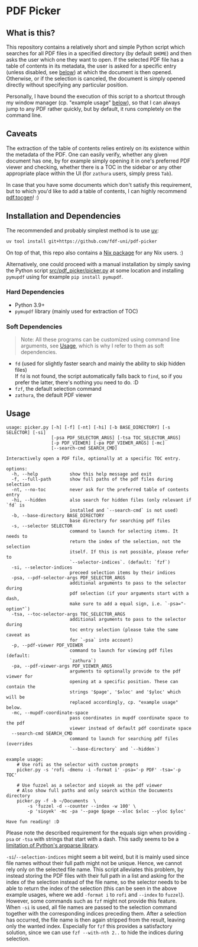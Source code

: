 # PDF Picker

## What is this?
This repository contains a relatively short and simple Python script which searches for all PDF files in a specified directory (by default `$HOME`) and then asks the user which one they want to open.
If the selected PDF file has a table of contents in its metadata, the user is asked for a specific entry (unless disabled, see [below](#Usage)) at which the document is then opened.
Otherwise, or if the selection is canceled, the document is simply opened directly without specifying any particular position.

Personally, I have bound the execution of this script to a shortcut through my window manager (cp. "example usage" [below](#Usage)), so that I can always jump to any PDF rather quickly, but by default, it runs completely on the command line.

## Caveats
The extraction of the table of contents relies entirely on its existence within the metadata of the PDF.
One can easily verify, whether any given document has one, by for example simply opening it in one's preferred PDF viewer and checking, whether there is a TOC in the sidebar or any other appropriate place within the UI (for `zathura` users, simply press `Tab`).

In case that you have some documents which don't satisfy this requirement, but to which you'd like to add a table of contents, I can highly recommend [pdf.tocgen](https://github.com/Krasjet/pdf.tocgen)! :)

## Installation and Dependencies

The recommended and probably simplest method is to use [uv](https://docs.astral.sh/uv/):
```sh
uv tool install git+https://github.com/fdf-uni/pdf-picker
```

On top of that, this repo also contains a [Nix package](https://github.com/fdf-uni/pdf-picker/blob/main/default.nix) for any Nix users. :)

Alternatively, one could proceed with a manual installation by simply saving the Python script [src/pdf_picker/picker.py](https://github.com/fdf-uni/pdf-picker/blob/main/src/pdf_picker/picker.py) at some location and installing `pymupdf` using for example `pip install pymupdf`.

### Hard Dependencies
- Python 3.9+
- `pymupdf` library (mainly used for extraction of TOC)

### Soft Dependencies

> Note: All these programs can be customized using command line arguments, see [Usage](#Usage), which is why I refer to them as soft dependencies.

- `fd` (used for slightly faster search and mainly the ability to skip hidden files)  
    If `fd` is not found, the script automatically falls back to `find`, so if you prefer the latter, there's nothing you need to do. :D
- `fzf`, the default selection command
- `zathura`, the default PDF viewer

## Usage

```
usage: picker.py [-h] [-f] [-nt] [-hi] [-b BASE_DIRECTORY] [-s SELECTOR] [-si]
                 [-psa PDF_SELECTOR_ARGS] [-tsa TOC_SELECTOR_ARGS]
                 [-p PDF_VIEWER] [-pa PDF_VIEWER_ARGS] [-mc]
                 [--search-cmd SEARCH_CMD]

Interactively open a PDF file, optionally at a specific TOC entry.

options:
  -h, --help            show this help message and exit
  -f, --full-path       show full paths of the pdf files during selection
  -nt, --no-toc         never ask for the preferred table of contents entry
  -hi, --hidden         also search for hidden files (only relevant if `fd` is
                        installed and `--search-cmd` is not used)
  -b, --base-directory BASE_DIRECTORY
                        base directory for searching pdf files
  -s, --selector SELECTOR
                        command to launch for selecting items. It needs to
                        return the index of the selection, not the selection
                        itself. If this is not possible, please refer to
                        `--selector-indices`. (default: `fzf`)
  -si, --selector-indices
                        preceed selection items by their indices
  -psa, --pdf-selector-args PDF_SELECTOR_ARGS
                        additional arguments to pass to the selector during
                        pdf selection (if your arguments start with a dash,
                        make sure to add a equal sign, i.e. `-psa="-option"`)
  -tsa, --toc-selector-args TOC_SELECTOR_ARGS
                        additional arguments to pass to the selector during
                        toc entry selection (please take the same caveat as
                        for `-psa` into account)
  -p, --pdf-viewer PDF_VIEWER
                        command to launch for viewing pdf files (default:
                        `zathura`)
  -pa, --pdf-viewer-args PDF_VIEWER_ARGS
                        arguments to optionally provide to the pdf viewer for
                        opening at a specific position. These can contain the
                        strings '$page', '$xloc' and '$yloc' which will be
                        replaced accordingly, cp. "example usage" below.
  -mc, --mupdf-coordinate-space
                        pass coordinates in mupdf coordinate space to the pdf
                        viewer instead of default pdf coordinate space
  --search-cmd SEARCH_CMD
                        command to launch for searching pdf files (overrides
                        `--base-directory` and `--hidden`)

example usage:
    # Use rofi as the selector with custom prompts
    picker.py -s 'rofi -dmenu -i -format i' -psa='-p PDF' -tsa='-p TOC'

    # Use fuzzel as a selector and sioyek as the pdf viewer
    # Also show full paths and only search within the Documents directory
    picker.py -f -b ~/Documents  \
        -s 'fuzzel -d --counter --index -w 100' \
        -p 'sioyek' -mc -pa '--page $page --xloc $xloc --yloc $yloc'

Have fun reading! :D
```

Please note the described requirement for the equals sign when providing `-psa` or `-tsa` with strings that start with a dash.
This sadly seems to be a [limitation of Python's argparse library](https://github.com/python/cpython/issues/53580).

`-si`/`--selection-indices` might seem a bit weird, but it is mainly used since file names without their full path might not be unique.
Hence, we cannot rely only on the selected file name.
This script alleviates this problem, by instead storing the PDF files with their full path in a list and asking for the index of the selection instead of the file name, so the selector needs to be able to return the index of the selection (this can be seen in the above example usages, where we add `-format i` to `rofi` and `--index` to `fuzzel`).
However, some commands such as `fzf` might not provide this feature.
When `-si` is used, all file names are passed to the selection command together with the corresponding indices preceding them.
After a selection has occurred, the file name is then again stripped from the result, leaving only the wanted index.
Especially for `fzf` this provides a satisfactory solution, since we can use `fzf --with-nth 2..` to hide the indices during selection.
